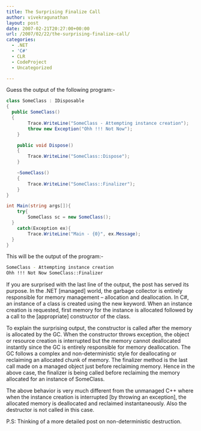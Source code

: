 ```yaml
---
title: The Surprising Finalize Call
author: vivekragunathan
layout: post
date: 2007-02-21T20:27:00+00:00
url: /2007/02/22/the-surprising-finalize-call/
categories:
  - .NET
  - 'C#'
  - CLR
  - CodeProject
  - Uncategorized

---
```

Guess the output of the following program:-

```csharp
class SomeClass : IDisposable
{
  public SomeClass()
  {
		Trace.WriteLine("SomeClass - Attempting instance creation");
		throw new Exception("Ohh !!! Not Now");
	}

	public void Dispose()
	{
		Trace.WriteLine("SomeClass::Dispose");
	}

	~SomeClass()
	{
		Trace.WriteLine("SomeClass::Finalizer");
	}
}

int Main(string args[]){
	try{
		SomeClass sc = new SomeClass();
  }
	catch(Exception ex){
		Trace.WriteLine("Main - {0}", ex.Message);
  }
}
```

<!-- more -->

This will be the output of the program:-

```bash
SomeClass - Attempting instance creation
Ohh !!! Not Now SomeClass::Finalizer
```

If you are surprised with the last line of the output, the post has served its purpose. In the .NET [managed] world, the garbage collector is entirely responsible for memory management – allocation and deallocation. In C#, an instance of a class is created using the new keyword. When an instance creation is requested, first memory for the instance is allocated followed by a call to the [appropriate] constructor of the class.

To explain the surprising output, the constructor is called after the memory is allocated by the GC. When the constructor throws exception, the object or resource creation is interrupted but the memory cannot deallocated instantly since the GC is entirely responsible for memory deallocation. The GC follows a complex and non-deterministic style for deallocating or reclaiming an allocated chunk of memory. The finalizer method is the last call made on a managed object just before reclaiming memory. Hence in the above case, the finalizer is being called before reclaiming the memory allocated for an instance of SomeClass.

The above behavior is very much different from the unmanaged C++ where when the instance creation is interrupted [by throwing an exception], the allocated memory is deallocated and reclaimed instantaneously. Also the destructor is not called in this case.

P.S: Thinking of a more detailed post on non-deterministic destruction.
